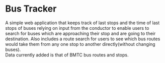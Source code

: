 # Bus Tracker
A simple web application that keeps track of last stops and the time of last stops of buses relying on input from the conductor to enable users to search for buses which are approaching their stop and are going to their destination. Also includes a route search for users to see which bus routes would take them from any one stop to another directly(without changing buses).</br>
Data currently added is that of BMTC bus routes and stops.
